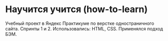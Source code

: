 # Научится учится (how-to-learn)
Учебный проект в Яндекс Практикуме по верстке одностраничного сайта. Спринты 1 и 2.
Использовались: HTML, CSS. Применялся подход БЭМ.
